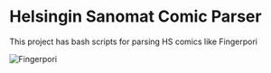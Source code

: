 Helsingin Sanomat Comic Parser
=========
This project has bash scripts for parsing HS comics like Fingerpori

![Fingerpori](http://hs10.snstatic.fi/webkuva/sarjis/560/1305875206272?ts=453)

